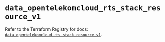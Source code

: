 # `data_opentelekomcloud_rts_stack_resource_v1`

Refer to the Terraform Registry for docs: [`data_opentelekomcloud_rts_stack_resource_v1`](https://registry.terraform.io/providers/opentelekomcloud/opentelekomcloud/1.36.27/docs/data-sources/rts_stack_resource_v1).
